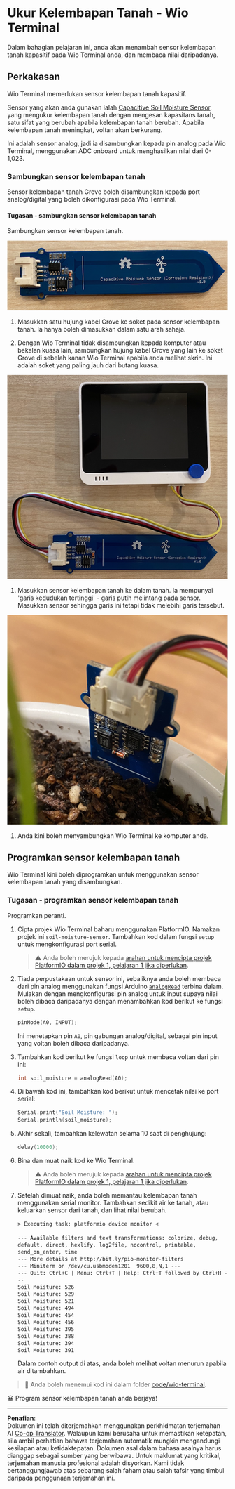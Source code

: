 <!--
CO_OP_TRANSLATOR_METADATA:
{
  "original_hash": "0d55caa8c23d73635b7559102cd17b8a",
  "translation_date": "2025-08-27T21:53:48+00:00",
  "source_file": "2-farm/lessons/2-detect-soil-moisture/wio-terminal-soil-moisture.md",
  "language_code": "ms"
}
-->
# Ukur Kelembapan Tanah - Wio Terminal

Dalam bahagian pelajaran ini, anda akan menambah sensor kelembapan tanah kapasitif pada Wio Terminal anda, dan membaca nilai daripadanya.

## Perkakasan

Wio Terminal memerlukan sensor kelembapan tanah kapasitif.

Sensor yang akan anda gunakan ialah [Capacitive Soil Moisture Sensor](https://www.seeedstudio.com/Grove-Capacitive-Moisture-Sensor-Corrosion-Resistant.html), yang mengukur kelembapan tanah dengan mengesan kapasitans tanah, satu sifat yang berubah apabila kelembapan tanah berubah. Apabila kelembapan tanah meningkat, voltan akan berkurang.

Ini adalah sensor analog, jadi ia disambungkan kepada pin analog pada Wio Terminal, menggunakan ADC onboard untuk menghasilkan nilai dari 0-1,023.

### Sambungkan sensor kelembapan tanah

Sensor kelembapan tanah Grove boleh disambungkan kepada port analog/digital yang boleh dikonfigurasi pada Wio Terminal.

#### Tugasan - sambungkan sensor kelembapan tanah

Sambungkan sensor kelembapan tanah.

![Sensor kelembapan tanah Grove](../../../../../translated_images/grove-capacitive-soil-moisture-sensor.e7f0776cce30e78be5cc5a07839385fd6718857f31b5bf5ad3d0c73c83b2f0ef.ms.png)

1. Masukkan satu hujung kabel Grove ke soket pada sensor kelembapan tanah. Ia hanya boleh dimasukkan dalam satu arah sahaja.

1. Dengan Wio Terminal tidak disambungkan kepada komputer atau bekalan kuasa lain, sambungkan hujung kabel Grove yang lain ke soket Grove di sebelah kanan Wio Terminal apabila anda melihat skrin. Ini adalah soket yang paling jauh dari butang kuasa.

![Sensor kelembapan tanah Grove disambungkan ke soket sebelah kanan](../../../../../translated_images/wio-soil-moisture-sensor.46919b61c3f6cb7497662251b29038ee0e57a4c8b9d071feb996c3b0d7f65aaf.ms.png)

1. Masukkan sensor kelembapan tanah ke dalam tanah. Ia mempunyai 'garis kedudukan tertinggi' - garis putih melintang pada sensor. Masukkan sensor sehingga garis ini tetapi tidak melebihi garis tersebut.

![Sensor kelembapan tanah Grove dalam tanah](../../../../../translated_images/soil-moisture-sensor-in-soil.bfad91002bda5e960f8c51ee64b02ee59b32c8c717e3515a2c945f33e614e403.ms.png)

1. Anda kini boleh menyambungkan Wio Terminal ke komputer anda.

## Programkan sensor kelembapan tanah

Wio Terminal kini boleh diprogramkan untuk menggunakan sensor kelembapan tanah yang disambungkan.

### Tugasan - programkan sensor kelembapan tanah

Programkan peranti.

1. Cipta projek Wio Terminal baharu menggunakan PlatformIO. Namakan projek ini `soil-moisture-sensor`. Tambahkan kod dalam fungsi `setup` untuk mengkonfigurasi port serial.

    > ⚠️ Anda boleh merujuk kepada [arahan untuk mencipta projek PlatformIO dalam projek 1, pelajaran 1 jika diperlukan](../../../1-getting-started/lessons/1-introduction-to-iot/wio-terminal.md#create-a-platformio-project).

1. Tiada perpustakaan untuk sensor ini, sebaliknya anda boleh membaca dari pin analog menggunakan fungsi Arduino [`analogRead`](https://www.arduino.cc/reference/en/language/functions/analog-io/analogread/) terbina dalam. Mulakan dengan mengkonfigurasi pin analog untuk input supaya nilai boleh dibaca daripadanya dengan menambahkan kod berikut ke fungsi `setup`.

    ```cpp
    pinMode(A0, INPUT);
    ```

    Ini menetapkan pin `A0`, pin gabungan analog/digital, sebagai pin input yang voltan boleh dibaca daripadanya.

1. Tambahkan kod berikut ke fungsi `loop` untuk membaca voltan dari pin ini:

    ```cpp
    int soil_moisture = analogRead(A0);
    ```

1. Di bawah kod ini, tambahkan kod berikut untuk mencetak nilai ke port serial:

    ```cpp
    Serial.print("Soil Moisture: ");
    Serial.println(soil_moisture);
    ```

1. Akhir sekali, tambahkan kelewatan selama 10 saat di penghujung:

    ```cpp
    delay(10000);
    ```

1. Bina dan muat naik kod ke Wio Terminal.

    > ⚠️ Anda boleh merujuk kepada [arahan untuk mencipta projek PlatformIO dalam projek 1, pelajaran 1 jika diperlukan](../../../1-getting-started/lessons/1-introduction-to-iot/wio-terminal.md#write-the-hello-world-app).

1. Setelah dimuat naik, anda boleh memantau kelembapan tanah menggunakan serial monitor. Tambahkan sedikit air ke tanah, atau keluarkan sensor dari tanah, dan lihat nilai berubah.

    ```output
    > Executing task: platformio device monitor <
    
    --- Available filters and text transformations: colorize, debug, default, direct, hexlify, log2file, nocontrol, printable, send_on_enter, time
    --- More details at http://bit.ly/pio-monitor-filters
    --- Miniterm on /dev/cu.usbmodem1201  9600,8,N,1 ---
    --- Quit: Ctrl+C | Menu: Ctrl+T | Help: Ctrl+T followed by Ctrl+H ---
    Soil Moisture: 526
    Soil Moisture: 529
    Soil Moisture: 521
    Soil Moisture: 494
    Soil Moisture: 454
    Soil Moisture: 456
    Soil Moisture: 395
    Soil Moisture: 388
    Soil Moisture: 394
    Soil Moisture: 391
    ```

    Dalam contoh output di atas, anda boleh melihat voltan menurun apabila air ditambahkan.

> 💁 Anda boleh menemui kod ini dalam folder [code/wio-terminal](../../../../../2-farm/lessons/2-detect-soil-moisture/code/wio-terminal).

😀 Program sensor kelembapan tanah anda berjaya!

---

**Penafian**:  
Dokumen ini telah diterjemahkan menggunakan perkhidmatan terjemahan AI [Co-op Translator](https://github.com/Azure/co-op-translator). Walaupun kami berusaha untuk memastikan ketepatan, sila ambil perhatian bahawa terjemahan automatik mungkin mengandungi kesilapan atau ketidaktepatan. Dokumen asal dalam bahasa asalnya harus dianggap sebagai sumber yang berwibawa. Untuk maklumat yang kritikal, terjemahan manusia profesional adalah disyorkan. Kami tidak bertanggungjawab atas sebarang salah faham atau salah tafsir yang timbul daripada penggunaan terjemahan ini.
